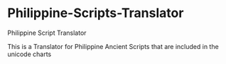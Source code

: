 # Philippine-Scripts-Translator
Philippine Script Translator

This is a Translator for Philippine Ancient Scripts that are included in the unicode charts 
